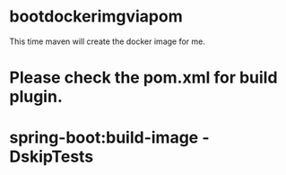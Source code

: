 # bootdockerimgviapom

This time maven will create the docker image for me.
# Please check the pom.xml for build plugin.
# spring-boot:build-image -DskipTests
